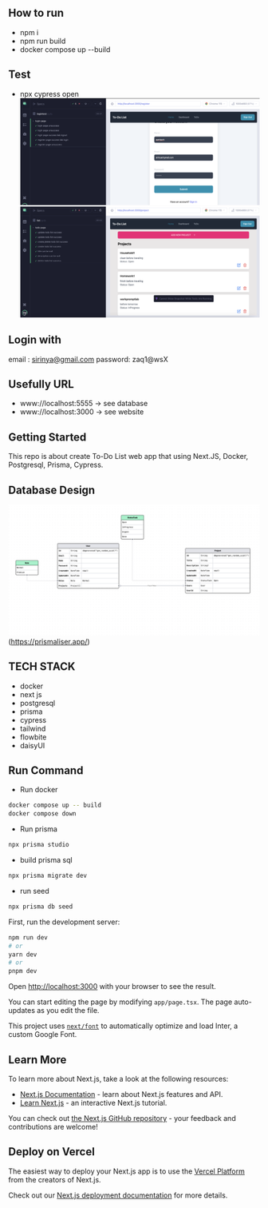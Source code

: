 ## How to run
- npm i 
- npm run build
- docker compose up --build

## Test
-  npx cypress open
![Alt text](test1.png)
![Alt text](test2.png)

## Login with
email : sirinya@gmail.com
password: zaq1@wsX

## Usefully URL
- www://localhost:5555 -> see database
- www://localhost:3000 -> see website


## Getting Started

This repo is about create To-Do List web app that using Next.JS, Docker, Postgresql, Prisma, Cypress.

## Database Design 
![Alt text](database.png)
(https://prismaliser.app/)

## TECH STACK
- docker
- next js
- postgresql
- prisma
- cypress
- tailwind
- flowbite
- daisyUI

## Run Command
- Run docker
```bash
docker compose up -- build
docker compose down
```
- Run prisma
```bash
npx prisma studio
```
- build prisma sql
```bash
npx prisma migrate dev
```
- run seed
```bash
npx prisma db seed  
``` 

First, run the development server:

```bash
npm run dev
# or
yarn dev
# or
pnpm dev
```

Open [http://localhost:3000](http://localhost:3000) with your browser to see the result.

You can start editing the page by modifying `app/page.tsx`. The page auto-updates as you edit the file.

This project uses [`next/font`](https://nextjs.org/docs/basic-features/font-optimization) to automatically optimize and load Inter, a custom Google Font.

## Learn More

To learn more about Next.js, take a look at the following resources:

- [Next.js Documentation](https://nextjs.org/docs) - learn about Next.js features and API.
- [Learn Next.js](https://nextjs.org/learn) - an interactive Next.js tutorial.

You can check out [the Next.js GitHub repository](https://github.com/vercel/next.js/) - your feedback and contributions are welcome!

## Deploy on Vercel

The easiest way to deploy your Next.js app is to use the [Vercel Platform](https://vercel.com/new?utm_medium=default-template&filter=next.js&utm_source=create-next-app&utm_campaign=create-next-app-readme) from the creators of Next.js.

Check out our [Next.js deployment documentation](https://nextjs.org/docs/deployment) for more details.






